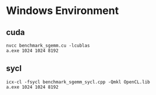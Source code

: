# Windows Environment
## cuda
```
nvcc benchmark_sgemm.cu -lcublas
a.exe 1024 1024 8192
```

## sycl
```
icx-cl -fsycl benchmark_sgemm_sycl.cpp -Qmkl OpenCL.lib
a.exe 1024 1024 8192
```
